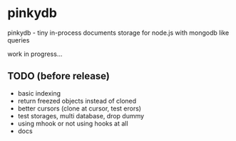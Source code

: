 # pinkydb

pinkydb - tiny in-process documents storage for node.js with mongodb like queries

work in progress...

## TODO (before release)

* basic indexing
* return freezed objects instead of cloned
* better cursors (clone at cursor, test erors)
* test storages, multi database, drop dummy
* using mhook or not using hooks at all
* docs
